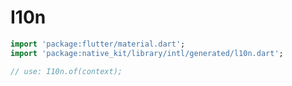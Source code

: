 # I10n



```dart
import 'package:flutter/material.dart';
import 'package:native_kit/library/intl/generated/l10n.dart';

// use: I10n.of(context);
```

 

